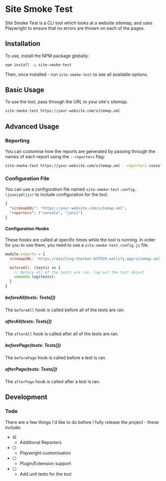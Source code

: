 # Site Smoke Test

Site Smoke Test is a CLI tool which looks at a website sitemap, and uses Playwright to ensure that no errors are thrown on each of the pages.

## Installation

To use, install the NPM package globally:

```sh
npm install -g site-smoke-test
```

Then, once installed - run `site-smoke-test` to see all available options.

## Basic Usage

To use the tool, pass through the URL to your site's sitemap.

```sh
site-smoke-test https://your-website.com/sitemap.xml
```

## Advanced Usage

### Reporting

You can customise how the reports are generated by passing through the names of each report using the `--reporters` flag:

```sh
site-smoke-test https://your-website.com/sitemap.xml --reporters console junit
```

### Configuration File

You can use a configuration file named `site-smoke-test.config.(json|yml|js)` to include configuration for the tool.

```json
{
  "sitemapURL": "https://your-website.com/sitemap.xml",
  "reporters": ["console", "junit"]
}
```

#### Configuration Hooks

These hooks are called at specific times while the tool is running. In order for you to use them, you need to use a `site-smoke-test.config.js` file.

```js
module.exports = {
  sitemapURL: 'https://dazzling-sherbet-63f829.netlify.app/sitemap.xml',

  beforeAll: (tests) => {
    // Before all of the tests are ran, log out the test object
    console.log(tests);
  }
}
```

##### beforeAll(tests: Tests[])
The `beforeAll` hook is called before all of the tests are ran.

##### afterAll(tests: Tests[])
The `afterAll` hook is called after all of the tests are ran.

##### beforePage(tests: Tests[])
The `beforePage` hook is called before a test is ran.

##### afterPage(tests: Tests[])
The `afterPage` hook is called after a test is ran.

## Development

### Todo
There are a few things I'd like to do before I fully release the project - these include:

- [x] - Additional Reporters
- [ ] - Playwright customisation
- [ ] - Plugin/Extension support
- [ ] - Add unit tests for the tool